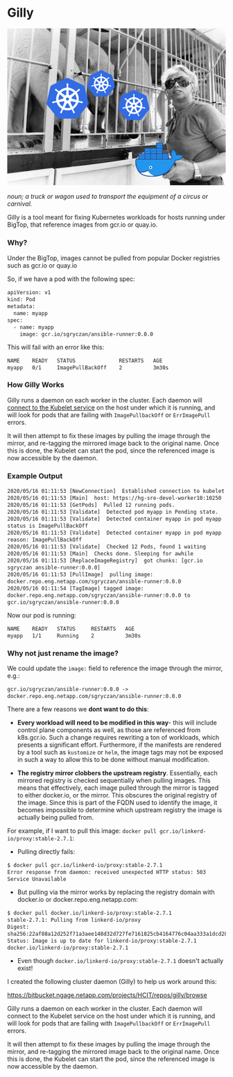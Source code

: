# Gilly
![](./img/logo.png)

*noun; a truck or wagon used to transport the equipment of a circus or carnival.*

Gilly is a tool meant for fixing Kubernetes workloads for hosts running under BigTop, that reference images from gcr.io or quay.io.

### Why?
Under the BigTop, images cannot be pulled from popular Docker registries such as gcr.io or quay.io

So, if we have a pod with the following spec:
```
apiVersion: v1
kind: Pod
metadata:
  name: myapp
spec:
  - name: myapp
    image: gcr.io/sgryczan/ansible-runner:0.0.0
```

This will fail with an error like this:
```
NAME    READY   STATUS              RESTARTS   AGE
myapp   0/1     ImagePullBackOff    2          3m30s
```

### How Gilly Works
Gilly runs a daemon on each worker in the cluster. Each daemon will [connect to the Kubelet service](https://github.com/kubernetes/kubernetes/blob/master/pkg/kubelet/server/server.go#L300-L314) on the host under which it is running, and will look for pods that are failing with `ImagePullbackOff` or `ErrImagePull` errors. 

It will then attempt to fix these images by pulling the image through the mirror, and re-tagging the mirrored image back to the original name. Once this is done, the Kubelet can start the pod, since the referenced image is now accessible by the daemon.

### Example Output

```
2020/05/16 01:11:53 [NewConnection]  Established connection to kubelet
2020/05/16 01:11:53 [Main]  host: https://hg-sre-devel-worker10:10250
2020/05/16 01:11:53 [GetPods]  Pulled 12 running pods.
2020/05/16 01:11:53 [Validate]  Detected pod myapp in Pending state.
2020/05/16 01:11:53 [Validate]  Detected container myapp in pod myapp status is ImagePullBackOff
2020/05/16 01:11:53 [Validate]  Detected container myapp in pod myapp reason: ImagePullBackOff
2020/05/16 01:11:53 [Validate]  Checked 12 Pods, found 1 waiting
2020/05/16 01:11:53 [Main]  Checks done. Sleeping for awhile
2020/05/16 01:11:53 [ReplaceImageRegistry]  got chunks: [gcr.io sgryczan ansible-runner:0.0.0]
2020/05/16 01:11:53 [PullImage]  pulling image: docker.repo.eng.netapp.com/sgryczan/ansible-runner:0.0.0
2020/05/16 01:11:54 [TagImage] tagged image: docker.repo.eng.netapp.com/sgryczan/ansible-runner:0.0.0 to gcr.io/sgryczan/ansible-runner:0.0.0
```

Now our pod is running:
```
NAME    READY   STATUS     RESTARTS   AGE
myapp   1/1     Running    2          3m30s
```


### Why not just rename the image?
We could update the `image:` field to reference the image through the mirror, e.g.:
```
gcr.io/sgryczan/ansible-runner:0.0.0 ->
docker.repo.eng.netapp.com/sgryczan/ansible-runner:0.0.0
```
There are a few reasons we **dont want to do this**:

* **Every workload will need to be modified in this way**- this will include control plane components as well, as those are referenced from k8s.gcr.io. Such a change requires rewriting a ton of workloads, which presents a significant effort. Furthermore, if the manifests are rendered by a tool such as `kustomize` or `helm`, the image tags may not be exposed in such a way to allow this to be done without manual modification.

* **The registry mirror clobbers the upstream registry**. Essentially, each mirrored registry is checked sequentially when pulling images. This means that effectively, each image pulled through the mirror is tagged to either docker.io, or the mirror. This obscures the original registry of the image. Since this is part of the FQDN used to identify the image, it becomes impossible to determine which upstream registry the image is actually being pulled from.

For example, if I want to pull this image: `docker pull gcr.io/linkerd-io/proxy:stable-2.7.1`:

* Pulling directly fails:
```
$ docker pull gcr.io/linkerd-io/proxy:stable-2.7.1
Error response from daemon: received unexpected HTTP status: 503 Service Unavailable
```
* But pulling via the mirror works by replacing the registry domain with docker.io or docker.repo.eng.netapp.com:
```
$ docker pull docker.io/linkerd-io/proxy:stable-2.7.1
stable-2.7.1: Pulling from linkerd-io/proxy
Digest: sha256:22af88a12d252f71a3aee148d32d727fe7161825cb4164776c04aa333a1dcd28
Status: Image is up to date for linkerd-io/proxy:stable-2.7.1
docker.io/linkerd-io/proxy:stable-2.7.1
```
* Even though `docker.io/linkerd-io/proxy:stable-2.7.1` doesn't actually exist!






I created the following cluster daemon (Gilly) to help us work around this:

https://bitbucket.ngage.netapp.com/projects/HCIT/repos/gilly/browse


Gilly runs a daemon on each worker in the cluster. Each daemon will connect to the Kubelet service on the host under which it is running, and will look for pods that are failing with `ImagePullbackOff` or `ErrImagePull` errors.

It will then attempt to fix these images by pulling the image through the mirror, and re-tagging the mirrored image back to the original name. Once this is done, the Kubelet can start the pod, since the referenced image is now accessible by the daemon. 
